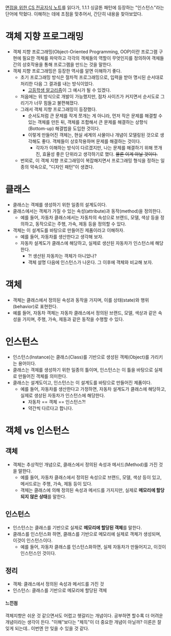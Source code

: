 [면접을 위한 CS 전공지식 노트](https://product.kyobobook.co.kr/detail/S000001834833)를 읽다가, 1.1.1 싱글톤 패턴에 등장하는 "인스턴스"라는 단어에 막혔다.
이해하는 데에 초점을 맞추어서, 간단히 내용을 찾아보았다.

# 객체 지향 프로그래밍

- 객체 지향 프로그래밍(Object-Oriented Programming, OOP)이란 프로그램 구현에 필요한 객체를 파악하고 각각의 객체들의 역할이 무엇인지를 정의하여 객체들 간의 상호작용을 통해 프로그램을 만드는 것을 말한다.
- 객체 지향 프로그래밍은 등장한 역사를 알면 이해하기 좋다.
  - 초기 프로그래밍 방식은 절차적 프로그래밍으로, 입력을 받아 명시된 순서대로 처리한 다음 그 결과를 내는 방식이었다.
    - [고등학생 알고리즘](https://web.archive.org/web/20160306122421/dic.idoo.net/s/dic/pics/student.gif)이 그 예시가 될 수 있겠다.
  - 처음에는 위 방식으로 개발이 가능했지만, 점차 사이즈가 커지면서 순서도로 그리기가 너무 힘들고 불편해졌다.
  - 그래서 객체 지향 프로그래밍이 등장했다.
    - 순서도처럼 큰 문제를 작게 쪼개는 게 아니라, 먼저 작은 문제를 해결할 수 있는 객체를 만든 뒤, 객체를 조합해서 큰 문제를 해결하는 상향식(Bottom-up) 해결법을 도입한 것이다.
    - 이렇게 만들어진 객체는, 현실 세계의 사물이나 개념이 모델링된 것으로 생각해도 좋다. 객체들이 상호작용하며 문제를 해결하는 것이다.
      - 각자가 이해하는 방식이 다르겠지만, 나는 문제를 해결하기 위해 쪼개진, 효율성 좋은 단위라고 생각하기로 했다. ~~물론 이게 아닐 것이다.~~
  - 번외로, 이 객체 지향 프로그래밍이 복잡해지면서 프로그래밍 형식을 정하는 일종의 약속으로, "디자인 패턴"이 생겼다.

# 클래스

- 클래스는 객체를 생성하기 위한 일종의 설계도이다.
- 클래스에서는 객체가 가질 수 있는 속성(attribute)과 동작(method)을 정의한다.
  - 예를 들어, 자동차 클래스에서는 자동차의 속성으로 브랜드, 모델, 색상 등을 정의하고, 동작으로는 주행, 가속, 제동 등을 정의할 수 있다.
- 객체는 이 설계도를 바탕으로 만들어진 제품이라고 이해하자.
  - 예를 들어, 자동차를 생산한다고 생각해 보자.
  - 자동차 설계도가 클래스에 해당하고, 실제로 생산된 자동차가 인스턴스에 해당한다.
    - ?! 생산된 자동차는 객체가 아니었나?
    - 객체 설명 다음에 인스턴스가 나온다. 그 이후에 객체와 비교해 보자.

# 객체

- 객체는 클래스에서 정의된 속성과 동작을 가지며, 이를 상태(state)와 행위(behavior)로 표현한다.
- 예를 들어, 자동차 객체는 자동차 클래스에서 정의된 브랜드, 모델, 색상과 같은 속성을 가지며, 주행, 가속, 제동과 같은 동작을 수행할 수 있다.

# 인스턴스

- 인스턴스(Instance)는 클래스(Class)를 기반으로 생성된 객체(Object)를 가리키는 용어이다.
- 클래스는 객체를 생성하기 위한 일종의 틀이며, 인스턴스는 이 틀을 바탕으로 실제로 만들어진 객체를 의미한다.
- 클래스는 설계도이고, 인스턴스는 이 설계도를 바탕으로 만들어진 제품이다.
  - 예를 들어, 자동차를 생산한다고 가정하면, 자동차 설계도가 클래스에 해당하고, 실제로 생상된 자동차가 인스턴스에 해당한다.
    - 자동차 == 객체 == 인스턴스?!
    - 약간씩 다르다고 합니다.

# 객체 vs 인스턴스

## 객체

- 객체는 추상적인 개념으로, 클래스에서 정의된 속성과 메서드(Method)를 가진 것을 말한다.
  - 예를 들어, 자동차 클래스에서 정의된 속성으로 브랜드, 모델, 색상 등이 있고, 메서드로는 주행, 가속, 제동 등이 있다.
  - 객체는 클래스에 의해 정의된 속성과 메서드를 가지지만, 실제로 **메모리에 할당되지 않은 상태**를 말한다.

## 인스턴스

- 인스턴스는 클래스를 기반으로 실제로 **메모리에 할당된 객체**를 말한다.
- 클래스를 인스턴스화 하면, 클래스를 기반으로 메모리에 실제로 객체가 생성되며, 이것이 인스턴스이다.
  - 예를 들어, 자동차 클래스를 인스턴스화하면, 실제 자동차가 만들어지고, 이것이 인스턴스인 것이다.

## 정리

- 객체: 클래스에서 정의된 속성과 메서드를 가진 것
- 인스턴스: 클래스를 기반으로 메모리에 할당된 객체

#### 느낀점

객체지향은 쉬운 것 같으면서도 어렵고 헷갈리는 개념이다. 공부하면 할수록 더 어려운 개념이라는 생각이 든다. "이해"보다는 "체득"이 더 중요한 개념이 아닐까? 이론은 잘 잊게 되는데.. 이번엔 안 잊을 수 있을 것 같다.
